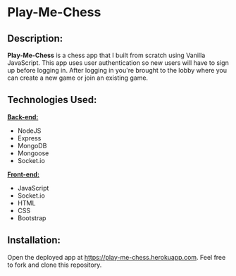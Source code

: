 # Play-Me-Chess

## Description:

<strong>Play-Me-Chess</strong> is a chess app that I built from scratch using Vanilla JavaScript. This app uses user authentication so new users will have to sign up before logging in. After logging in you're brought to the lobby where you can create a new game or join an existing game.

## Technologies Used:

<u><strong>Back-end:</strong></u>

- NodeJS
- Express
- MongoDB
- Mongoose
- Socket.io

<u><strong>Front-end:</strong></u>

- JavaScript
- Socket.io
- HTML
- CSS
- Bootstrap

## Installation:

Open the deployed app at https://play-me-chess.herokuapp.com. Feel free to fork and clone this repository.
